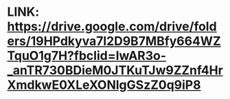 # LINK: https://drive.google.com/drive/folders/19HPdkyva7l2D9B7MBfy664WZTquO1g7H?fbclid=IwAR3o-_anTR730BDieM0JTKuTJw9ZZnf4HrXmdkwE0XLeXONlgGSzZ0q9iP8
